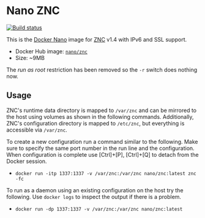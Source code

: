 Nano ZNC
========

[![Build status][Build image]][Build]

This is the [Docker Nano](https://github.com/Docker-nano) image for [ZNC](http://znc.in) v1.4 with IPv6 and SSL support.

* Docker Hub image: [`nano/znc`][Docker Hub repo]
* Size: ~9MB

The *run as root* restriction has been removed so the `-r` switch does nothing now.

Usage
-----

ZNC's runtime data directory is mapped to `/var/znc` and can be mirrored to the host using volumes as shown in the following commands. Additionally, ZNC's configuration directory is mapped to `/etc/znc`, but everything is accessible via `/var/znc`.

To create a new configuration run a command similar to the following. Make sure to specify the same port number in the run line and the configuration. When configuration is complete use [Ctrl]+[P], [Ctrl]+[Q] to detach from the Docker session.

* `docker run -itp 1337:1337 -v /var/znc:/var/znc nano/znc:latest znc -fc`

To run as a daemon using an existing configuration on the host try the following. Use `docker logs` to inspect the output if there is a problem.

* `docker run -dp 1337:1337 -v /var/znc:/var/znc nano/znc:latest`

  [Build]: http://travis-ci.org/Docker-nano/ZNC
  [Build image]: http://img.shields.io/travis/Docker-nano/ZNC.svg "Build status"
  [Docker Hub repo]: https://registry.hub.docker.com/u/nano/znc/

